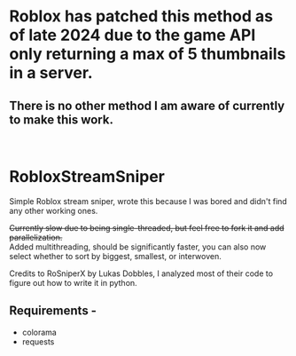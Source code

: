 # Roblox has patched this method as of late 2024 due to the game API only returning a max of 5 thumbnails in a server.
## There is no other method I am aware of currently to make this work.
<br>

# RobloxStreamSniper
Simple Roblox stream sniper, wrote this because I was bored and didn't find any other working ones.  
  
~~Currently slow due to being single-threaded, but feel free to fork it and add parallelization.~~  
Added multithreading, should be significantly faster, you can also now select whether to sort by biggest, smallest, or interwoven.  
  
Credits to RoSniperX by Lukas Dobbles, I analyzed most of their code to figure out how to write it in python.  

## Requirements -
- colorama
- requests
